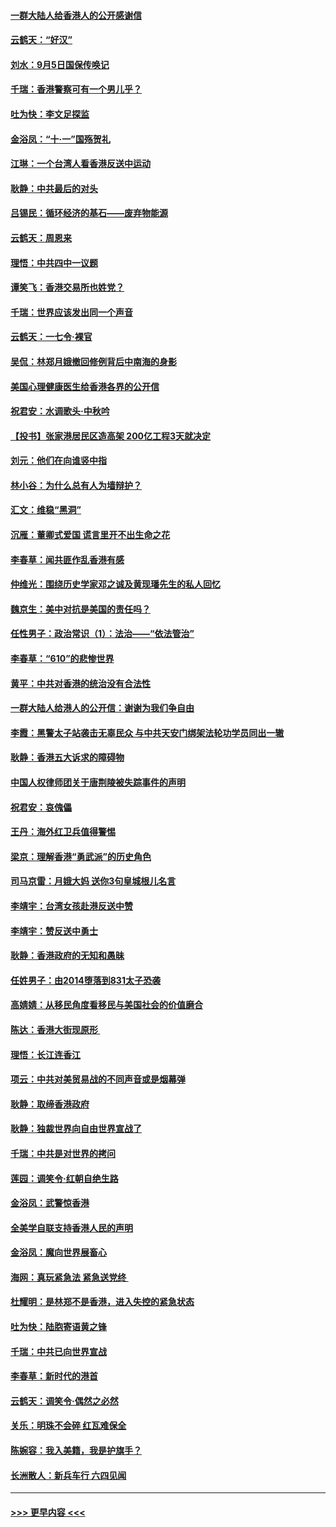 #### [一群大陆人给香港人的公开感谢信](../pages/nsc993/n11514797.md?t=09121911) 
#### [云鹤天：“好汉”](../pages/nsc993/n11513536.md?t=09121911) 
#### [刘水：9月5日国保传唤记](../pages/nsc993/n11513460.md?t=09121911) 
#### [千瑞：香港警察可有一个男儿乎？](../pages/nsc993/n11513109.md?t=09121911) 
#### [吐为快：李文足探监](../pages/nsc993/n11509622.md?t=09121911) 
#### [金浴凤：“十‧一”国殇贺礼](../pages/nsc993/n11509593.md?t=09121911) 
#### [江琳：一个台湾人看香港反送中运动](../pages/nsc993/n11509211.md?t=09121911) 
#### [耿静：中共最后的对头](../pages/nsc993/n11508308.md?t=09121911) 
#### [吕锡民：循环经济的基石——废弃物能源](../pages/nsc993/n11508212.md?t=09121911) 
#### [云鹤天：周恩来](../pages/nsc993/n11508055.md?t=09121911) 
#### [理悟：中共四中一议题](../pages/nsc993/n11507782.md?t=09121911) 
#### [谭笑飞：香港交易所也姓党？](../pages/nsc993/n11507753.md?t=09121911) 
#### [千瑞：世界应该发出同一个声音](../pages/nsc993/n11507290.md?t=09121911) 
#### [云鹤天：一七令‧裸官](../pages/nsc993/n11507177.md?t=09121911) 
#### [吴侃：林郑月娥撤回修例背后中南海的身影](../pages/nsc993/n11506876.md?t=09121911) 
#### [美国心理健康医生给香港各界的公开信](../pages/nsc993/n11506809.md?t=09121911) 
#### [祝君安：水调歌头‧中秋吟](../pages/nsc993/n11506758.md?t=09121911) 
#### [【投书】张家港居民区造高架 200亿工程3天就决定](../pages/nsc993/n11506682.md?t=09121911) 
#### [刘元：他们在向谁竖中指](../pages/nsc993/n11505384.md?t=09121911) 
#### [林小谷：为什么总有人为墙辩护？](../pages/nsc993/n11505226.md?t=09121911) 
#### [汇文：维稳“黑洞”](../pages/nsc993/n11504347.md?t=09121911) 
#### [沉雁：董卿式爱国 谎言里开不出生命之花](../pages/nsc993/n11503215.md?t=09121911) 
#### [李春草：闻共匪作乱香港有感](../pages/nsc993/n11503072.md?t=09121911) 
#### [仲维光：围绕历史学家邓之诚及黄现璠先生的私人回忆](../pages/nsc993/n11501330.md?t=09121911) 
#### [魏京生：美中对抗是美国的责任吗？](../pages/nsc993/n11500723.md?t=09121911) 
#### [任性男子：政治常识（1）：法治——“依法管治”](../pages/nsc993/n11500791.md?t=09121911) 
#### [李春草：“610”的悲惨世界](../pages/nsc993/n11501141.md?t=09121911) 
#### [黄平：中共对香港的统治没有合法性](../pages/nsc993/n11499473.md?t=09121911) 
#### [一群大陆人给港人的公开信：谢谢为我们争自由](../pages/nsc993/n11500402.md?t=09121911) 
#### [李霞：黑警太子站袭击无辜民众 与中共天安门绑架法轮功学员同出一辙](../pages/nsc993/n11499805.md?t=09121911) 
#### [耿静：香港五大诉求的障碍物](../pages/nsc993/n11497578.md?t=09121911) 
#### [中国人权律师团关于唐荆陵被失踪事件的声明](../pages/nsc993/n11500014.md?t=09121911) 
#### [祝君安：哀傀儡](../pages/nsc993/n11499776.md?t=09121911) 
#### [王丹：海外红卫兵值得警惕](../pages/nsc993/n11498138.md?t=09121911) 
#### [梁京：理解香港“勇武派”的历史角色](../pages/nsc993/n11498006.md?t=09121911) 
#### [司马京雷：月娥大妈  送你3句皇城根儿名言](../pages/nsc993/n11497885.md?t=09121911) 
#### [李靖宇：台湾女孩赴港反送中赞](../pages/nsc993/n11497721.md?t=09121911) 
#### [李靖宇：赞反送中勇士](../pages/nsc993/n11497452.md?t=09121911) 
#### [耿静：香港政府的无知和愚昧](../pages/nsc993/n11494238.md?t=09121911) 
#### [任姓男子：由2014堕落到831太子恐袭](../pages/nsc993/n11496683.md?t=09121911) 
#### [高婧婧：从移民角度看移民与美国社会的价值磨合](../pages/nsc993/n11495757.md?t=09121911) 
#### [陈达：香港大街现原形 ](../pages/nsc993/n11495441.md?t=09121911) 
#### [理悟：长江连香江](../pages/nsc993/n11495377.md?t=09121911) 
#### [项云：中共对美贸易战的不同声音或是烟幕弹](../pages/nsc993/n11494929.md?t=09121911) 
#### [耿静：取缔香港政府](../pages/nsc993/n11494218.md?t=09121911) 
#### [耿静：独裁世界向自由世界宣战了](../pages/nsc993/n11494190.md?t=09121911) 
#### [千瑞：中共是对世界的拷问](../pages/nsc993/n11493021.md?t=09121911) 
#### [莲园：调笑令‧红朝自绝生路](../pages/nsc993/n11493011.md?t=09121911) 
#### [金浴凤：武警惊香港](../pages/nsc993/n11492994.md?t=09121911) 
#### [全美学自联支持香港人民的声明](../pages/nsc993/n11492630.md?t=09121911) 
#### [金浴凤：魔向世界展畜心](../pages/nsc993/n11492599.md?t=09121911) 
#### [海网：真玩紧急法 紧急送党终 ](../pages/nsc993/n11492535.md?t=09121911) 
#### [杜耀明：是林郑不是香港，进入失控的紧急状态](../pages/nsc993/n11491420.md?t=09121911) 
#### [吐为快：陆胞寄语黄之锋](../pages/nsc993/n11491117.md?t=09121911) 
#### [千瑞：中共已向世界宣战](../pages/nsc993/n11490123.md?t=09121911) 
#### [李春草：新时代的港首](../pages/nsc993/n11489864.md?t=09121911) 
#### [云鹤天：调笑令·偶然之必然](../pages/nsc993/n11489701.md?t=09121911) 
#### [关乐：明珠不会碎 红瓦难保全](../pages/nsc993/n11489647.md?t=09121911) 
#### [陈婉容：我入美籍，我是护旗手？](../pages/nsc993/n11487908.md?t=09121911) 
#### [长洲散人：新兵车行 六四见闻](../pages/nsc993/n11487729.md?t=09121911) 

----
#### [ >>> 更早内容 <<< ](../indexes/nsc993-earlier.md)

